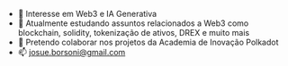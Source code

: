 - 👀 Interesse em Web3 e IA Generativa
- 🌱 Atualmente estudando assuntos relacionados a Web3 como blockchain, solidity, tokenização de ativos, DREX e muito mais
- 💞️ Pretendo colaborar nos projetos da Academia de Inovação Polkadot
- 📫 josue.borsoni@gmail.com

<!---
josue-borsoni/josue-borsoni is a ✨ special ✨ repository because its `README.md` (this file) appears on your GitHub profile.
You can click the Preview link to take a look at your changes.
--->
